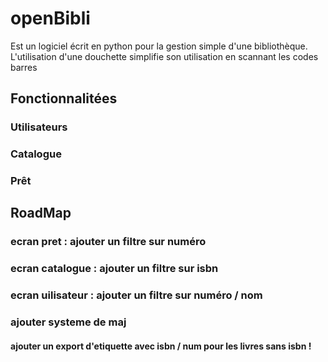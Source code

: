 # openBibli
Est un logiciel écrit en python pour la gestion simple d'une bibliothèque.
L'utilisation d'une douchette simplifie son utilisation en scannant les codes barres

## Fonctionnalitées
### Utilisateurs
### Catalogue
### Prêt

## RoadMap
### ecran pret : ajouter un filtre sur numéro
### ecran catalogue : ajouter un filtre sur isbn

### ecran uilisateur : ajouter un filtre sur numéro / nom
### ajouter systeme de maj
#### ajouter un export d'etiquette avec isbn / num pour les livres sans isbn !